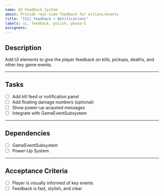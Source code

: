 ```yaml
---
name: UI Feedback System
about: Provide real-time feedback for actions/events
title: "[UI] Feedback + Notifications"
labels: ui, feedback, polish, phase-5
assignees: 
---
```


## Description

Add UI elements to give the player feedback on kills, pickups, deaths, and other key game events.

---

## Tasks

- [ ] Add kill feed or notification panel  
- [ ] Add floating damage numbers (optional)  
- [ ] Show power-up acquired messages  
- [ ] Integrate with GameEventSubsystem  

---

## Dependencies

- [ ] GameEventSubsystem  
- [ ] Power-Up System  

---

## Acceptance Criteria

- [ ] Player is visually informed of key events  
- [ ] Feedback is fast, stylish, and clear  
